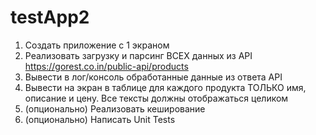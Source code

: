 # testApp2

1. Создать приложение с 1 экраном
2. Реализовать загрузку и парсинг ВСЕХ данных из API https://gorest.co.in/public-api/products
3. Вывести в лог/консоль обработанные данные из ответа API
4. Вывести на экран в таблице для каждого продукта ТОЛЬКО имя, описание и цену. Все тексты должны отображаться целиком
5. (опционально) Реализовать кеширование
6. (опционально) Написать Unit Tests
